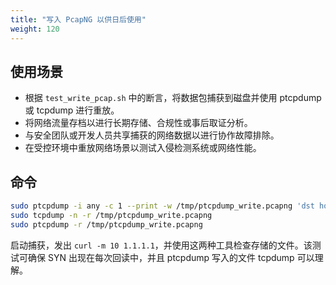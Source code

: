 ```yaml
---
title: "写入 PcapNG 以供日后使用"
weight: 120
---
```


## 使用场景

- 根据 `test_write_pcap.sh` 中的断言，将数据包捕获到磁盘并使用 ptcpdump 或 tcpdump 进行重放。
- 将网络流量存档以进行长期存储、合规性或事后取证分析。
- 与安全团队或开发人员共享捕获的网络数据以进行协作故障排除。
- 在受控环境中重放网络场景以测试入侵检测系统或网络性能。

## 命令

```bash
sudo ptcpdump -i any -c 1 --print -w /tmp/ptcpdump_write.pcapng 'dst host 1.1.1.1 and tcp[tcpflags] = tcp-syn'
sudo tcpdump -n -r /tmp/ptcpdump_write.pcapng
sudo ptcpdump -r /tmp/ptcpdump_write.pcapng
```

启动捕获，发出 `curl -m 10 1.1.1.1`，并使用这两种工具检查存储的文件。该测试可确保 SYN 出现在每次回读中，并且 ptcpdump 写入的文件 tcpdump 可以理解。